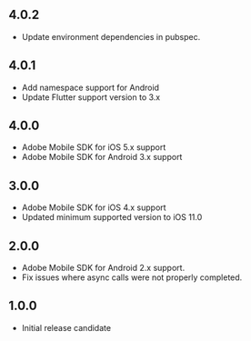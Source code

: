 ## 4.0.2

* Update environment dependencies in pubspec.

## 4.0.1

* Add namespace support for Android
* Update Flutter support version to 3.x

## 4.0.0

* Adobe Mobile SDK for iOS 5.x support
* Adobe Mobile SDK for Android 3.x support

## 3.0.0

* Adobe Mobile SDK for iOS 4.x support
* Updated minimum supported version to iOS 11.0

## 2.0.0

* Adobe Mobile SDK for Android 2.x support.
* Fix issues where async calls were not properly completed.

## 1.0.0

* Initial release candidate
